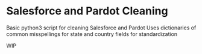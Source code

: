 # Salesforce and Pardot Cleaning
Basic python3 script for cleaning Salesforce and Pardot
Uses dictionaries of common misspellings for state and country fields for standardization

WIP
